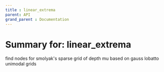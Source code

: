```yaml
---
title : linear_extrema
parent: API
grand_parent : Documentation
---
```

# Summary for: **linear_extrema**

find nodes for smolyak's sparse grid of depth mu based on gauss lobatto
unimodal grids


